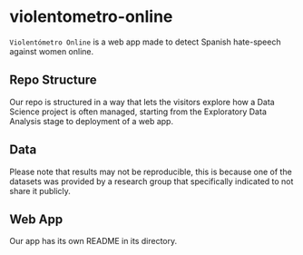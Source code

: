 # violentometro-online

`Violentómetro Online` is a web app made to detect Spanish hate-speech against women online.

## Repo Structure

Our repo is structured in a way that lets the visitors explore how a Data Science project is often managed, starting from the Exploratory Data Analysis stage to deployment of a web app.

## Data

Please note that results may not be reproducible, this is because one of the datasets was provided by a research group that specifically indicated to not share it publicly.

## Web App

Our app has its own README in its directory.
